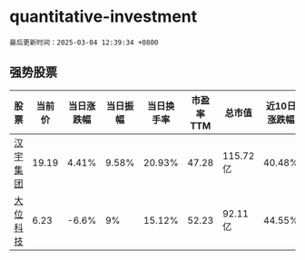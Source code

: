 # quantitative-investment

`最后更新时间：2025-03-04 12:39:34 +0800`

## 强势股票

|股票|当前价|当日涨跌幅|当日振幅|当日换手率|市盈率TTM|总市值|近10日涨跌幅|
|----|----|----|----|----|----|----|----|
|[汉宇集团](https://xueqiu.com/S/SZ300403)|19.19|4.41%|9.58%|20.93%|47.28|115.72亿|40.48%|
|[大位科技](https://xueqiu.com/S/SH600589)|6.23|-6.6%|9%|15.12%|52.23|92.11亿|44.55%|
